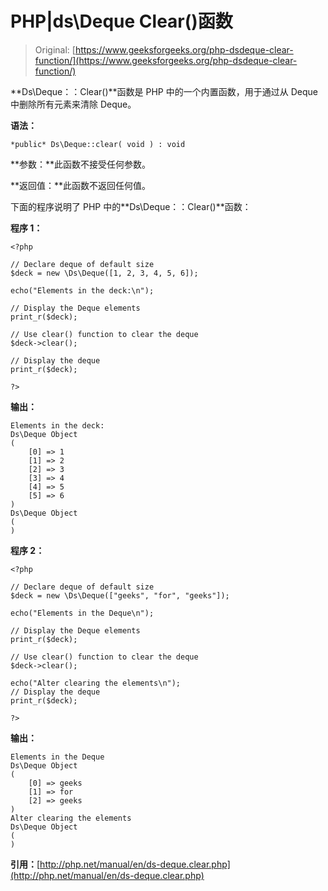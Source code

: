 # PHP|ds\Deque Clear()函数

> Original: [https://www.geeksforgeeks.org/php-dsdeque-clear-function/](https://www.geeksforgeeks.org/php-dsdeque-clear-function/)

**Ds\Deque：：Clear()**函数是 PHP 中的一个内置函数，用于通过从 Deque 中删除所有元素来清除 Deque。

**语法：**

```
*public* Ds\Deque::clear( void ) : void

```

**参数：**此函数不接受任何参数。

**返回值：**此函数不返回任何值。

下面的程序说明了 PHP 中的**Ds\Deque：：Clear()**函数：

**程序 1：**

```
<?php

// Declare deque of default size
$deck = new \Ds\Deque([1, 2, 3, 4, 5, 6]);

echo("Elements in the deck:\n");

// Display the Deque elements
print_r($deck);

// Use clear() function to clear the deque
$deck->clear();

// Display the deque
print_r($deck);

?> 
```

**输出：**

```
Elements in the deck:
Ds\Deque Object
(
    [0] => 1
    [1] => 2
    [2] => 3
    [3] => 4
    [4] => 5
    [5] => 6
)
Ds\Deque Object
(
)

```

**程序 2：**

```
<?php

// Declare deque of default size
$deck = new \Ds\Deque(["geeks", "for", "geeks"]);

echo("Elements in the Deque\n");

// Display the Deque elements
print_r($deck);

// Use clear() function to clear the deque
$deck->clear();

echo("Alter clearing the elements\n");
// Display the deque
print_r($deck);

?> 
```

**输出：**

```
Elements in the Deque
Ds\Deque Object
(
    [0] => geeks
    [1] => for
    [2] => geeks
)
Alter clearing the elements
Ds\Deque Object
(
)

```

**引用：**[http://php.net/manual/en/ds-deque.clear.php](http://php.net/manual/en/ds-deque.clear.php)